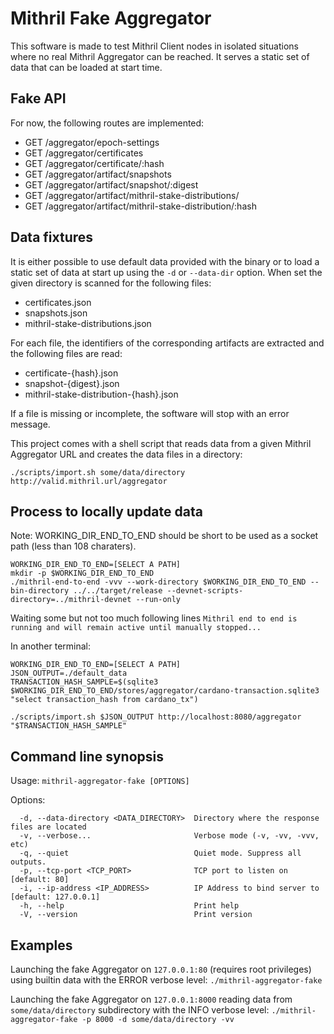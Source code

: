 # Mithril Fake Aggregator

This software is made to test Mithril Client nodes in isolated situations where no real Mithril Aggregator can be reached. It serves a static set of data that can be loaded at start time.

## Fake API

For now, the following routes are implemented:

- GET /aggregator/epoch-settings
- GET /aggregator/certificates
- GET /aggregator/certificate/:hash
- GET /aggregator/artifact/snapshots
- GET /aggregator/artifact/snapshot/:digest
- GET /aggregator/artifact/mithril-stake-distributions/
- GET /aggregator/artifact/mithril-stake-distribution/:hash

## Data fixtures

It is either possible to use default data provided with the binary or to load a static set of data at start up using the `-d` or `--data-dir` option. When set the given directory is scanned for the following files:

- certificates.json
- snapshots.json
- mithril-stake-distributions.json

For each file, the identifiers of the corresponding artifacts are extracted and the following files are read:

- certificate-{hash}.json
- snapshot-{digest}.json
- mithril-stake-distribution-{hash}.json

If a file is missing or incomplete, the software will stop with an error message.

This project comes with a shell script that reads data from a given Mithril Aggregator URL and creates the data files in a directory:

```
./scripts/import.sh some/data/directory http://valid.mithril.url/aggregator
```

## Process to locally update data

Note: WORKING_DIR_END_TO_END should be short to be used as a socket path (less than 108 charaters).

```
WORKING_DIR_END_TO_END=[SELECT A PATH]
mkdir -p $WORKING_DIR_END_TO_END
./mithril-end-to-end -vvv --work-directory $WORKING_DIR_END_TO_END --bin-directory ../../target/release --devnet-scripts-directory=../mithril-devnet --run-only
```

Waiting some but not too much following lines
`Mithril end to end is running and will remain active until manually stopped...`

In another terminal:

```
WORKING_DIR_END_TO_END=[SELECT A PATH]
JSON_OUTPUT=./default_data
TRANSACTION_HASH_SAMPLE=$(sqlite3 $WORKING_DIR_END_TO_END/stores/aggregator/cardano-transaction.sqlite3 "select transaction_hash from cardano_tx")

./scripts/import.sh $JSON_OUTPUT http://localhost:8080/aggregator "$TRANSACTION_HASH_SAMPLE"
```

## Command line synopsis

Usage: `mithril-aggregator-fake [OPTIONS]`

Options:

```
  -d, --data-directory <DATA_DIRECTORY>  Directory where the response files are located
  -v, --verbose...                       Verbose mode (-v, -vv, -vvv, etc)
  -q, --quiet                            Quiet mode. Suppress all outputs.
  -p, --tcp-port <TCP_PORT>              TCP port to listen on [default: 80]
  -i, --ip-address <IP_ADDRESS>          IP Address to bind server to [default: 127.0.0.1]
  -h, --help                             Print help
  -V, --version                          Print version
```

## Examples

Launching the fake Aggregator on `127.0.0.1:80` (requires root privileges) using builtin data with the ERROR verbose level:
`./mithril-aggregator-fake`

Launching the fake Aggregator on `127.0.0.1:8000` reading data from `some/data/directory` subdirectory with the INFO verbose level:
`./mithril-aggregator-fake -p 8000 -d some/data/directory -vv`
